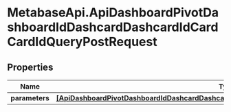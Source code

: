 # MetabaseApi.ApiDashboardPivotDashboardIdDashcardDashcardIdCardCardIdQueryPostRequest

## Properties

Name | Type | Description | Notes
------------ | ------------- | ------------- | -------------
**parameters** | [**[ApiDashboardPivotDashboardIdDashcardDashcardIdCardCardIdQueryPostRequestParametersInner]**](ApiDashboardPivotDashboardIdDashcardDashcardIdCardCardIdQueryPostRequestParametersInner.md) |  | [optional] 


